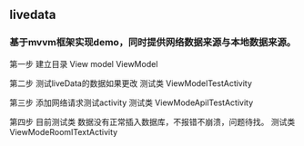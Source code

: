  ## livedata 
 ### 基于mvvm框架实现demo，同时提供网络数据来源与本地数据来源。
  
  第一步 建立目录
  View  model ViewModel
  
  第二步 测试liveData的数据如果更改
  测试类 ViewModelTestActivity
  
  第三步 添加网络请求测试activity
  测试类 ViewModeApilTestActivity
  
  第四步 目前测试类 数据没有正常插入数据库，不报错不崩溃，问题待找。
  测试类 ViewModeRoomITextActivity
